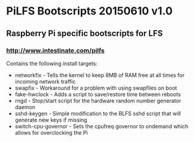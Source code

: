 # PiLFS Bootscripts 20150610 v1.0
## Raspberry Pi specific bootscripts for LFS
### http://www.intestinate.com/pilfs

Contains the following install targets:
* networkfix          - Tells the kernel to keep 8MB of RAM free at all times for incoming network traffic
* swapfix             - Workaround for a problem with using swapfiles on boot
* fake-hwclock        - Adds a script to save/restore time between reboots
* rngd                - Stop/start script for the hardware random number generator daemon
* sshd-keygen         - Simple modification to the BLFS sshd script that will generate new keys if missing
* switch-cpu-governor - Sets the cpufreq governor to ondemand which allows for overclocking the Pi
